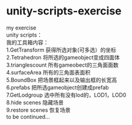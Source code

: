 # unity-scripts-exercise  
my exercise  
unity scripts：  
我的工具箱内容：  
1.GetTransform  获得所选对象(可多选）的坐标  
2.Tetrahedron  将所选的gameobject变成四面体  
3.trianglescount  所有gameobect的三角面面数  
4.surfaceArea  所有的三角面表面积  
5.BoundBox  把场景框起来以及输出框的长宽高  
6.prefabs  把所选gameobject创建成prefab  
7.GetLodgroup  选中所有没有lod的，LOD1，LOD0  
8.hide scenes 隐藏场景  
9.restore scenes 恢复场景  
to be continued...
